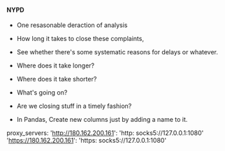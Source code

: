 #### NYPD

- One resasonable deraction of analysis
- How long it takes to close these complaints,
- See whether there's some systematic reasons for delays or whatever.

- Where does it take longer?
- Where does it take shorter?
- What's going on?
- Are we closing stuff in a timely fashion?


- In Pandas, Create new columns just by adding a name to it.


proxy_servers:
    'http://180.162.200.161': 'http: socks5://127.0.0.1:1080'
    'https://180.162.200.161': 'https: socks5://127.0.0.1:1080'
